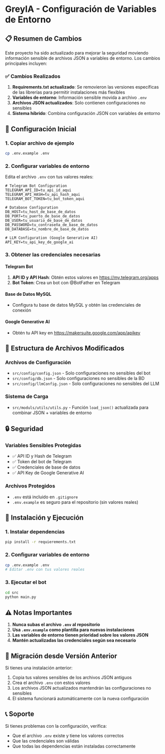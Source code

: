 # GreyIA - Configuración de Variables de Entorno

## 📋 Resumen de Cambios

Este proyecto ha sido actualizado para mejorar la seguridad moviendo información sensible de archivos JSON a variables de entorno. Los cambios principales incluyen:

### ✅ Cambios Realizados

1. **Requirements.txt actualizado**: Se removieron las versiones específicas de las librerías para permitir instalaciones más flexibles
2. **Variables de entorno**: Información sensible movida a archivo `.env`
3. **Archivos JSON actualizados**: Solo contienen configuraciones no sensibles
4. **Sistema híbrido**: Combina configuración JSON con variables de entorno

## 🔧 Configuración Inicial

### 1. Copiar archivo de ejemplo
```bash
cp .env.example .env
```

### 2. Configurar variables de entorno
Edita el archivo `.env` con tus valores reales:

```env
# Telegram Bot Configuration
TELEGRAM_API_ID=tu_api_id_aqui
TELEGRAM_API_HASH=tu_api_hash_aqui
TELEGRAM_BOT_TOKEN=tu_bot_token_aqui

# Database Configuration
DB_HOST=tu_host_de_base_de_datos
DB_PORT=tu_puerto_de_base_de_datos
DB_USER=tu_usuario_de_base_de_datos
DB_PASSWORD=tu_contraseña_de_base_de_datos
DB_DATABASE=tu_nombre_de_base_de_datos

# LLM Configuration (Google Generative AI)
API_KEY=tu_api_key_de_google_ai
```

### 3. Obtener las credenciales necesarias

#### Telegram Bot
1. **API ID y API Hash**: Obtén estos valores en https://my.telegram.org/apps
2. **Bot Token**: Crea un bot con @BotFather en Telegram

#### Base de Datos MySQL
- Configura tu base de datos MySQL y obtén las credenciales de conexión

#### Google Generative AI
- Obtén tu API key en https://makersuite.google.com/app/apikey

## 📁 Estructura de Archivos Modificados

### Archivos de Configuración
- `src/config/config.json` - Solo configuraciones no sensibles del bot
- `src/config/db.json` - Solo configuraciones no sensibles de la BD
- `src/config/llmConfig.json` - Solo configuraciones no sensibles del LLM

### Sistema de Carga
- `src/moduls/utils/utils.py` - Función `load_json()` actualizada para combinar JSON + variables de entorno

## 🔒 Seguridad

### Variables Sensibles Protegidas
- ✅ API ID y Hash de Telegram
- ✅ Token del bot de Telegram  
- ✅ Credenciales de base de datos
- ✅ API Key de Google Generative AI

### Archivos Protegidos
- `.env` está incluido en `.gitignore`
- `.env.example` es seguro para el repositorio (sin valores reales)

## 🚀 Instalación y Ejecución

### 1. Instalar dependencias
```bash
pip install -r requierements.txt
```

### 2. Configurar variables de entorno
```bash
cp .env.example .env
# Editar .env con tus valores reales
```

### 3. Ejecutar el bot
```bash
cd src
python main.py
```

## ⚠️ Notas Importantes

1. **Nunca subas el archivo `.env` al repositorio**
2. **Usa `.env.example` como plantilla para nuevas instalaciones**
3. **Las variables de entorno tienen prioridad sobre los valores JSON**
4. **Mantén actualizadas las credenciales según sea necesario**

## 🔄 Migración desde Versión Anterior

Si tienes una instalación anterior:

1. Copia tus valores sensibles de los archivos JSON antiguos
2. Crea el archivo `.env` con estos valores
3. Los archivos JSON actualizados mantendrán las configuraciones no sensibles
4. El sistema funcionará automáticamente con la nueva configuración

## 📞 Soporte

Si tienes problemas con la configuración, verifica:
- Que el archivo `.env` existe y tiene los valores correctos
- Que las credenciales son válidas
- Que todas las dependencias están instaladas correctamente
